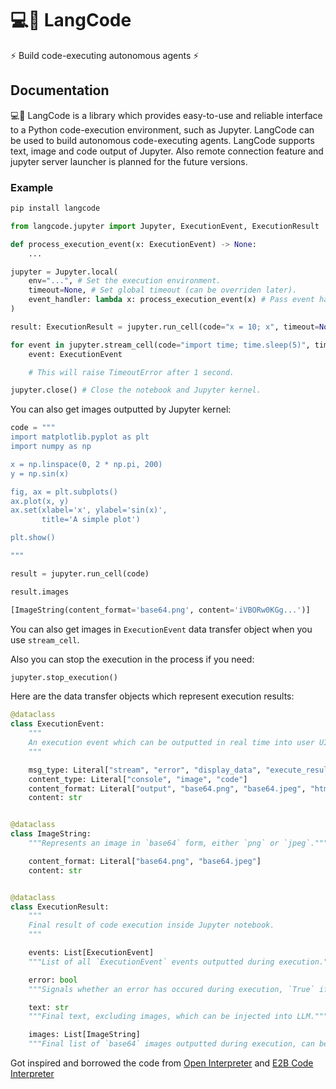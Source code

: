 # 💻🔗 LangCode

⚡ Build code-executing autonomous agents ⚡

## Documentation

💻🔗 LangCode is a library which provides easy-to-use and reliable interface to a Python code-execution environment, such as Jupyter. LangCode can be used to build autonomous code-executing agents. LangCode supports text, image and code output of Jupyter. Also remote connection feature and jupyter server launcher is planned for the future versions.

### Example

```bash
pip install langcode
```

```python
from langcode.jupyter import Jupyter, ExecutionEvent, ExecutionResult

def process_execution_event(x: ExecutionEvent) -> None:
    ...

jupyter = Jupyter.local(
    env="...", # Set the execution environment.
    timeout=None, # Set global timeout (can be overriden later).
    event_handler: lambda x: process_execution_event(x) # Pass event handler if you need.
)

result: ExecutionResult = jupyter.run_cell(code="x = 10; x", timeout=None) # Final result.

for event in jupyter.stream_cell(code="import time; time.sleep(5)", timeout=1000): # Or stream events in real time.
    event: ExecutionEvent

    # This will raise TimeoutError after 1 second.

jupyter.close() # Close the notebook and Jupyter kernel.
```

You can also get images outputted by Jupyter kernel:

```python
code = """
import matplotlib.pyplot as plt
import numpy as np

x = np.linspace(0, 2 * np.pi, 200)
y = np.sin(x)

fig, ax = plt.subplots()
ax.plot(x, y)
ax.set(xlabel='x', ylabel='sin(x)',
       title='A simple plot')

plt.show()

"""

result = jupyter.run_cell(code)

result.images
```

```python
[ImageString(content_format='base64.png', content='iVBORw0KGg...')]
```

You can also get images in `ExecutionEvent` data transfer object when you use `stream_cell`.

Also you can stop the execution in the process if you need:

```python
jupyter.stop_execution()
```

Here are the data transfer objects which represent execution results:

```python
@dataclass
class ExecutionEvent:
    """
    An execution event which can be outputted in real time into user UI iteratively.
    """

    msg_type: Literal["stream", "error", "display_data", "execute_result"]
    content_type: Literal["console", "image", "code"]
    content_format: Literal["output", "base64.png", "base64.jpeg", "html", "javascript"]
    content: str


@dataclass
class ImageString:
    """Represents an image in `base64` form, either `png` or `jpeg`."""

    content_format: Literal["base64.png", "base64.jpeg"]
    content: str


@dataclass
class ExecutionResult:
    """
    Final result of code execution inside Jupyter notebook.
    """

    events: List[ExecutionEvent]
    """List of all `ExecutionEvent` events outputted during execution."""

    error: bool
    """Signals whether an error has occured during execution, `True` if error occured."""

    text: str
    """Final text, excluding images, which can be injected into LLM."""

    images: List[ImageString]
    """Final list of `base64` images outputted during execution, can be injected into LLM."""
```

Got inspired and borrowed the code from [Open Interpreter](https://github.com/OpenInterpreter/open-interpreter) and [E2B Code Interpreter](https://github.com/e2b-dev/code-interpreter)

